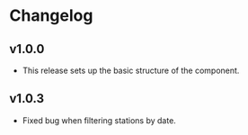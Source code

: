 # Changelog

## v1.0.0

- This release sets up the basic structure of the component.

## v1.0.3

- Fixed bug when filtering stations by date.